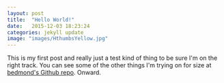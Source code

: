 ```yaml
---
layout: post
title:  "Hello World!"
date:   2015-12-03 18:23:24
categories: jekyll update
image: "images/HthumbsYellow.jpg"
---
```


This is my first post and really just a test kind of thing to be sure I'm on the right track.  You can see some of the other things I'm trying on for size at [bedmond's Github repo][bedmond-gh].  Onward.

[bedmond-gh]: https://github.com/bedmond